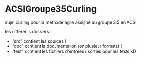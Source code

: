 ACSIGroupe35Curling
===================
 
 
sujet curling pour la methode agile assigné au groupe 3.5 en ACSI
 
 
 
les differents dossiers :
- "src" contient les sources !
- "doc" contient la documentation (en plusieur formats) !
- "test" contient les fichiers d'entrées / sorties pour les tests xD
